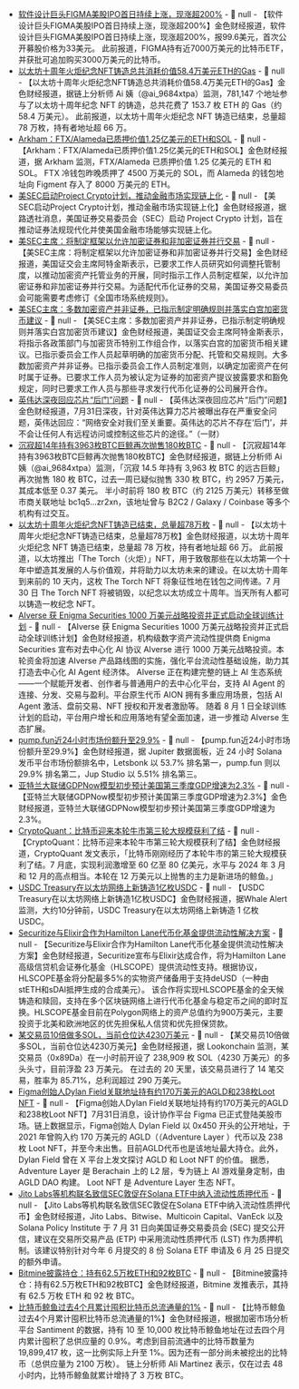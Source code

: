 - [软件设计巨头FIGMA美股IPO首日持续上涨，现涨超200%]() - 📰 null - 【软件设计巨头FIGMA美股IPO首日持续上涨，现涨超200%】金色财经报道，软件设计巨头FIGMA美股IPO首日持续上涨，现涨超200%，报99.6美元，首次公开募股价格为33美元。 
此前报道，FIGMA持有近7000万美元的比特币ETF，并获批可追加购买3000万美元的比特币。
- [以太坊十周年火炬纪念NFT铸造总共消耗价值58.4万美元ETH的Gas](https://x.com/ai_9684xtpa/status/1950954348269428740) - 📰 null - 【以太坊十周年火炬纪念NFT铸造总共消耗价值58.4万美元ETH的Gas】金色财经报道，据链上分析师 Ai 姨（@ai_9684xtpa）监测，781,147 个地址参与了以太坊十周年纪念 NFT 的铸造，总共花费了 153.7 枚 ETH 的 Gas（约 58.4 万美元）。 
此前报道，以太坊十周年火炬纪念 NFT 铸造已结束，总量超 78 万枚，持有者地址超 66 万。
- [Arkham：FTX/Alameda已质押价值1.25亿美元的ETH和SOL](https://x.com/arkham/status/1950964955177689505) - 📰 null - 【Arkham：FTX/Alameda已质押价值1.25亿美元的ETH和SOL】金色财经报道，据 Arkham 监测，FTX/Alameda 已质押价值 1.25 亿美元的 ETH 和 SOL。 
FTX 冷钱包昨晚质押了 4500 万美元的 SOL，而 Alameda 的钱包地址向 Figment 存入了 8000 万美元的 ETH。
- [美SEC启动Project Crypto计划，推动金融市场实现链上化](https://x.com/bwenews/status/1950958006516253093) - 📰 null - 【美SEC启动Project Crypto计划，推动金融市场实现链上化】金色财经报道，据路透社消息，美国证券交易委员会（SEC）启动 Project Crypto 计划，旨在推动证券法规现代化并使美国金融市场能够实现链上化。
- [美SEC主席：将制定框架以允许加密证券和非加密证券并行交易](https://flash.jin10.com/detail/20250801004451595800) - 📰 null - 【美SEC主席：将制定框架以允许加密证券和非加密证券并行交易】金色财经报道，美国证交会主席阿特金斯表示，已要求工作人员研究如何调整托管制度，以推动加密资产托管业务的开展，同时指示工作人员制定框架，以允许加密证券和非加密证券并行交易。为适配代币化证券的交易，美国证券交易委员会可能需要考虑修订《全国市场系统规则》。
- [美SEC主席：多数加密资产并非证券，已指示制定明确规则并落实白宫加密货币建议](https://flash.jin10.com/detail/20250801003913301800) - 📰 null - 【美SEC主席：多数加密资产并非证券，已指示制定明确规则并落实白宫加密货币建议】金色财经报道，美国证交会主席阿特金斯表示，将指示各政策部门与加密货币特别工作组合作，以落实白宫的加密货币相关建议。已指示委员会工作人员起草明确的加密货币分配、托管和交易规则。大多数加密资产并非证券。已指示委员会工作人员制定准则，以确定加密资产在何时属于证券。已要求工作人员为被认定为证券的加密资产提议披露要求和豁免规定，同时已要求工作人员与那些寻求发行代币化证券的公司展开合作。
- [英伟达深夜回应芯片“后门”问题](https://flash.jin10.com/detail/20250801001708803800) - 📰 null - 【英伟达深夜回应芯片“后门”问题】金色财经报道，7月31日深夜，针对英伟达算力芯片被曝出存在严重安全问题，英伟达回应：“网络安全对我们至关重要。英伟达的芯片不存在‘后门’，并不会让任何人有远程访问或控制这些芯片的途径。”（一财）
- [沉寂超14年持有3963枚BTC巨鲸再次抛售180枚BTC](https://x.com/ai_9684xtpa/status/1950950968293773737) - 📰 null - 【沉寂超14年持有3963枚BTC巨鲸再次抛售180枚BTC】金色财经报道，据链上分析师 Ai 姨（@ai_9684xtpa）监测，「沉寂 14.5 年持有 3,963 枚 BTC 的远古巨鲸」再次抛售 180 枚 BTC，过去一周已疑似抛售 330 枚 BTC，约 2957 万美元，其成本低至 0.37 美元。 
半小时前将 180 枚 BTC（约 2125 万美元）转移至做市商关联地址 bc1q5...zr2xn，该地址曾与 B2C2 / Galaxy / Coinbase 等多个机构有过交互。
- [以太坊十周年火炬纪念NFT铸造已结束，总量超78万枚](https://etherscan.io/token/0x26d85a13212433fe6a8381969c2b0db390a0b0ae#balances) - 📰 null - 【以太坊十周年火炬纪念NFT铸造已结束，总量超78万枚】金色财经报道，以太坊十周年火炬纪念 NFT 铸造已结束，总量超 78 万枚，持有者地址超 66 万。 
此前报道，以太坊推出「The Torch（火炬）」NFT，用于致敬那些在以太坊第一个十年中塑造其发展的人与价值观，并将助力以太坊未来的建设。在以太坊十周年到来前的 10 天内，这枚 The Torch NFT 将象征性地在钱包之间传递。7 月 30 日 The Torch NFT 将被销毁，以纪念以太坊成立十周年。当天所有人都可以铸造一枚纪念 NFT。
- [AIverse 获 Enigma Securities 1000 万美元战略投资并正式启动全球训练计划](https://apnews.com/press-release/marketersmedia/enigma-securities-invested-10m-in-aiverse-to-accelerate-the-decentralized-ai-economy-a2402b55d8c3072140ea39090443270b) - 📰 null - 【AIverse 获 Enigma Securities 1000 万美元战略投资并正式启动全球训练计划】金色财经报道，机构级数字资产流动性提供商 Enigma Securities 宣布对去中心化 AI 协议 AIverse 进行 1000 万美元战略投资。本轮资金将加速 AIverse 产品路线图的实施，强化平台流动性基础设施，助力其打造去中心化 AI Agent 经济体。 
AIverse 正在构建完整的链上 AI 生态系统——一个赋能开发者、创作者与普通用户的去中心化平台，支持 AI Agent 的连接、分发、交易与盈利。平台原生代币 AION 拥有多重应用场景，包括 AI Agent 激活、盘前交易、NFT 授权和开发者激励等。 
随着 8 月 1 日全球训练计划的启动，平台用户增长和应用落地有望全面加速，进一步推动 AIverse 生态扩展。
- [pump.fun近24小时市场份额升至29.9%](https://jup.ag/pro?tab=launchpads) - 📰 null - 【pump.fun近24小时市场份额升至29.9%】金色财经报道，据 Jupiter 数据面板，近 24 小时 Solana 发币平台市场份额排名中，Letsbonk 以 53.7% 排名第一，pump.fun 则以 29.9% 排名第二，Jup Studio 以 5.51% 排名第三。
- [亚特兰大联储GDPNow模型初步预计美国第三季度GDP增速为2.3%](https://flash.jin10.com/detail/20250731232952896800) - 📰 null - 【亚特兰大联储GDPNow模型初步预计美国第三季度GDP增速为2.3%】金色财经报道，亚特兰大联储GDPNow模型初步预计美国第三季度GDP增速为2.3%。
- [CryptoQuant：比特币迎来本轮牛市第三轮大规模获利了结](https://x.com/cryptoquant_com/status/1950943326657564729) - 📰 null - 【CryptoQuant：比特币迎来本轮牛市第三轮大规模获利了结】金色财经报道，CryptoQuant 发文表示，「比特币刚刚经历了本轮牛市的第三轮大规模获利了结。7 月底，实现利润激增至 60 亿至 80 亿美元，水平与 2024 年 3 月和 12 月的高点相当。本轮在 12 万美元以上抛售的主力是新进场的鲸鱼。」
- [USDC Treasury在以太坊网络上新铸造1亿枚USDC](https://x.com/whale_alert/status/1950943222441681077) - 📰 null - 【USDC Treasury在以太坊网络上新铸造1亿枚USDC】金色财经报道，据Whale Alert监测，大约10分钟前，USDC Treasury在以太坊网络上新铸造 1 亿枚 USDC。
- [Securitize与Elixir合作为Hamilton Lane代币化基金提供流动性解决方案](https://www.theblock.co/post/365062/securitize-taps-elixir-to-make-hamilton-lanes-tokenized-hlscope-fund-more-liquid-via-the-deusd-synthetic-dollar?utm_source=twitter&utm_medium=social) - 📰 null - 【Securitize与Elixir合作为Hamilton Lane代币化基金提供流动性解决方案】金色财经报道，Securitize宣布与Elixir达成合作，将为Hamilton Lane高级信贷机会证券化基金（HLSCOPE）提供流动性支持。根据协议，HLSCOPE基金将分配最多5%的实物资产储备用于支持deUSD（一种由stETH和sDAI抵押生成的合成美元）。 
该合作将实现HLSCOPE基金的全天候铸造和赎回，支持在多个区块链网络上进行代币化基金与稳定币之间的即时互换。HLSCOPE基金目前在Polygon网络上的资产总值约为900万美元，主要投资于北美和欧洲地区的优先担保私人信贷和优先担保贷款。
- [某交易员10倍做多SOL，当前仓位达4230万美元](https://x.com/lookonchain/status/1950943022415536457) - 📰 null - 【某交易员10倍做多SOL，当前仓位达4230万美元】金色财经报道，据 Lookonchain 监测，某交易员（0x89Da）在一小时前开设了 238,909 枚 SOL（4230 万美元）的多头头寸，目前浮盈 23 万美元。 
在过去的 20 天里，该交易员进行了 14 笔交易，胜率为 85.71%，总利润超过 290 万美元。
- [Figma创始人Dylan Field关联地址持有约170万美元的AGLD和238枚Loot NFT](https://etherscan.io/address/0x450638daf0caedbdd9f8cb4a41fa1b24788b123e#nfttransfers) - 📰 null - 【Figma创始人Dylan Field关联地址持有约170万美元的AGLD和238枚Loot NFT】7月31日消息，设计协作平台 Figma 已正式登陆美股市场。链上数据显示，Figma创始人 Dylan Field 以 0x450 开头的公开地址，于 2021 年曾购入约 170 万美元的 AGLD（（Adventure Layer ）代币以及 238 枚 Loot NFT，并至今未出售。目前AGLD代币也是该地址最大持仓。此外，Dylan Field 曾在 X 平台上发文探讨 AGLD 和 Loot NFT 的价值。 
据悉，Adventure Layer 是 Berachain 上的 L2 层，专为链上 AI 游戏量身定制，由 AGLD DAO 构建。 Loot NFT 是 Adventure Layer 生态 NFT。
- [Jito Labs等机构联名致信SEC敦促在Solana ETF中纳入流动性质押代币](https://www.sec.gov/files/ctf-written-letter-sec-07312025.pdf) - 📰 null - 【Jito Labs等机构联名致信SEC敦促在Solana ETF中纳入流动性质押代币】金色财经报道，Jito Labs、Bitwise、Multicoin Capital、VanEck 以及 Solana Policy Institute 于 7 月 31 日向美国证券交易委员会 (SEC) 提交公开信，建议在交易所交易产品 (ETP) 中采用流动性质押代币 (LST) 作为质押机制。该建议特别针对今年 6 月提交的 8 份 Solana ETF 申请及 6 月 25 日提交的额外申请。
- [Bitmine披露持仓：持有62.5万枚ETH和92枚BTC](https://x.com/BitMNR/status/1950935430666338700) - 📰 null - 【Bitmine披露持仓：持有62.5万枚ETH和92枚BTC】金色财经报道，Bitmine 发推表示，其持有 62.5 万枚 ETH 和 92 枚 BTC。
- [比特币鲸鱼过去4个月累计囤积比特币总流通量的1%](https://decrypt.co/332924/bitcoin-whales-1-percent-circulating-btc-supply) - 📰 null - 【比特币鲸鱼过去4个月累计囤积比特币总流通量的1%】金色财经报道，根据加密市场分析平台 Santiment 的数据，持有 10 至 10,000 枚比特币鲸鱼地址在过去四个月内累计囤积了总供应量的 0.9%。考虑到目前流通中的比特币数量为 19,899,417 枚，这一比例实际上升至 1%。因为还有一部分尚未被挖出的比特币（总供应量为 2100 万枚）。 
链上分析师 Ali Martinez 表示，仅在过去 48 小时内，比特币鲸鱼就累计增持了 3 万枚 BTC。

